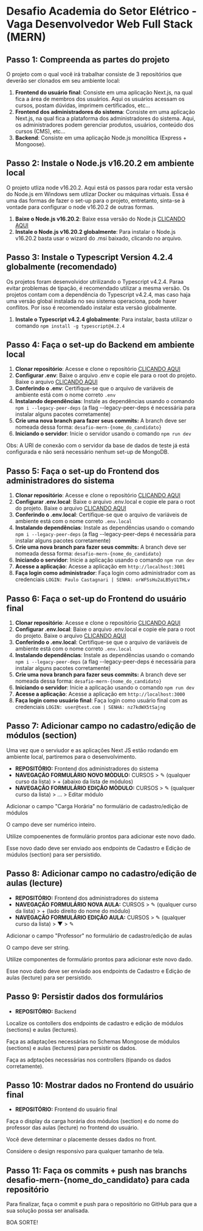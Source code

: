 # Desafio Academia do Setor Elétrico - Vaga Desenvolvedor Web Full Stack (MERN)

## Passo 1: Compreenda as partes do projeto

O projeto com o qual você irá trabalhar consiste de 3 repositórios que deverão ser clonados em seu ambiente local:

1. **Frontend do usuário final**: Consiste em uma aplicação Next.js, na qual fica a área de membros dos usuários. Aqui os usuários acessam os cursos, postam dúvidas, imprimem certificados, etc...
2. **Frontend dos administradores do sistema**: Consiste em uma aplicação Next.js, na qual fica a plataforma dos administradores do sistema. Aqui, os administradores podem gerenciar produtos, usuários, conteúdo dos cursos (CMS), etc...
3. **Backend**: Consiste em uma aplicação Node.js monolítica (Express + Mongoose).

## Passo 2: Instale o Node.js v16.20.2 em ambiente local

O projeto utliza node v16.20.2. Aqui está os passos para rodar esta versão do Node.js em Windows sem utlizar Docker ou máquinas virtuais. Essa é uma das formas de fazer o set-up para o projeto, entretanto, sinta-se à vontade para configurar o node v16.20.2 de outras formas.

1. **Baixe o Node.js v16.20.2**: Baixe essa versão do Node.js [CLICANDO AQUI](https://nodejs.org/dist/v16.20.2/node-v16.20.2-x64.msi)
2. **Instale o Node.js v16.20.2 globalmente**: Para instalar o Node.js v16.20.2 basta usar o wizard do .msi baixado, clicando no arquivo.

## Passo 3: Instale o Typescript Version 4.2.4 globalmente (recomendado)

Os projetos foram desenvolvidor utrilizando o Typescript v4.2.4. Paraa evitar problemas de tipação, é recomendado utilizar a mesma versão. Os projetos contam com a dependência do Typescript v4.2.4, mas caso haja uma versão global instalada no seu sistema operaciona, pode haver conflitos. Por isso é recomendado instalar esta versão globalmente.

1. **Instale o Typescript v4.2.4 globalmente**: Para instalar, basta utilizar o comando `npm install -g typescript@4.2.4`

## Passo 4: Faça o set-up do Backend em ambiente local

1. **Clonar repositório**: Acesse e clone o repositório [CLICANDO AQUI](https://github.com/azume-tecnologia/ase-backend)
2. **Configurar .env**: Baixe o arquivo .env e copie ele para o root do projeto. Baixe o arquivo [CLICANDO AQUI](https://drive.google.com/file/d/1EoQEaP_pmt1auA1CFSLW0pn7qI0I1EDu/view?usp=sharing)
3. **Conferindo o .env**: Certifique-se que o arquivo de variáveis de ambiente está com o nome correto `.env`
4. **Instalando dependências**: Instale as dependências usando o comando `npm i --legacy-peer-deps` (a flag --legacy-peer-deps é necessária para instalar alguns pacotes corretamente)
5. **Crie uma nova branch para fazer seus commits:** A branch deve ser nomeada dessa forma: `desafio-mern-{nome_do_candidato}`
6. **Iniciando o servidor**: Inicie o servidor usando o comando `npm run dev`

Obs: A URI de conexão com o servidor da base de dados de teste já está configurada e não será necessário nenhum set-up de MongoDB.

## Passo 5: Faça o set-up do Frontend dos administradores do sistema

1. **Clonar repositório**: Acesse e clone o repositório [CLICANDO AQUI](https://github.com/azume-tecnologia/ase-frontend-adm)
2. **Configurar .env.local**: Baixe o arquivo .env.local e copie ele para o root do projeto. Baixe o arquivo [CLICANDO AQUI](https://drive.google.com/file/d/1XRlMjvXeeuFaL4nGVupYzxvpWdpKaB_X/view?usp=sharing)
3. **Conferindo o .env.local**: Certifique-se que o arquivo de variáveis de ambiente está com o nome correto `.env.local`
4. **Instalando dependências**: Instale as dependências usando o comando `npm i --legacy-peer-deps` (a flag --legacy-peer-deps é necessária para instalar alguns pacotes corretamente)
5. **Crie uma nova branch para fazer seus commits:** A branch deve ser nomeada dessa forma: `desafio-mern-{nome_do_candidato}`
6. **Iniciando o servidor**: Inicie a aplicação usando o comando `npm run dev`
7. **Acesse a aplicação**: Acesse a aplicação em `http://localhost:3001`
8. **Faça login como administrador**: Faça login como administrador com as credenciais `LOGIN: Paulo Castagnari | SENHA: orWFSsHu2aLB5yU1THLv`

## Passo 6: Faça o set-up do Frontend do usuário final

1. **Clonar repositório**: Acesse e clone o repositório [CLICANDO AQUI](https://github.com/azume-tecnologia/ase-frontend-user)
2. **Configurar .env.local**: Baixe o arquivo .env.local e copie ele para o root do projeto. Baixe o arquivo [CLICANDO AQUI](https://drive.google.com/file/d/1w7bPauUnImKFF8W6GylRoqGsPqIZAglK/view?usp=sharing)
3. **Conferindo o .env.local**: Certifique-se que o arquivo de variáveis de ambiente está com o nome correto `.env.local`
4. **Instalando dependências**: Instale as dependências usando o comando `npm i --legacy-peer-deps` (a flag --legacy-peer-deps é necessária para instalar alguns pacotes corretamente)
5. **Crie uma nova branch para fazer seus commits:** A branch deve ser nomeada dessa forma: `desafio-mern-{nome_do_candidato}`
6. **Iniciando o servidor**: Inicie a aplicação usando o comando `npm run dev`
7. **Acesse a aplicação**: Acesse a aplicação em `http://localhost:3000`
8. **Faça login como usuário final**: Faça login como usuário final com as credenciais `LOGIN: user@test.com | SENHA: nz7kdWX5tSajng`

## Passo 7: Adicionar campo no cadastro/edição de módulos (section)

Uma vez que o serviudor e as aplicações Next JS estão rodando em ambiente local, partiremos para o desenvolvimento.

- **REPOSITÓRIO:** Frontend dos administradores do sistema
- **NAVEGAÇÃO FORMULÁRIO NOVO MÒDULO:** CURSOS > ✎ (qualquer curso da lista) > + (abaixo da lista de módulos)
- **NAVEGAÇÃO FORMULÁRIO EDIÇÂO MÒDULO:** CURSOS > ✎ (qualquer curso da lista) > ... > Editar módulo

Adicionar o campo "Carga Horária" no formulário de cadastro/edição de módulos

O campo deve ser numérico inteiro.

Utilize compoenentes de formulário prontos para adicionar este novo dado.

Esse novo dado deve ser enviado aos endpoints de Cadastro e Edição de múdulos (section) para ser persistido.

## Passo 8: Adicionar campo no cadastro/edição de aulas (lecture)

- **REPOSITÓRIO:** Frontend dos administradores do sistema
- **NAVEGAÇÃO FORMULÁRIO NOVA AULA:** CURSOS > ✎ (qualquer curso da lista) > + (lado direito do nome do módulo)
- **NAVEGAÇÃO FORMULÁRIO EDIÇÂO AULA:** CURSOS > ✎ (qualquer curso da lista) > ▼ > ✎

Adicionar o campo "Professor" no formulário de cadastro/edição de aulas

O campo deve ser string.

Utilize componentes de formulário prontos para adicionar este novo dado.

Esse novo dado deve ser enviado aos endpoints de Cadastro e Edição de aulas (lecture) para ser persistido.

## Passo 9: Persistir dados dos formulários

- **REPOSITÓRIO:** Backend

Localize os contollers dos endpoints de cadastro e edição de módulos (sections) e aulas (lectures).

Faça as adaptações necessárias no Schemas Mongoose de módulos (sections) e aulas (lectures) para persistir os dados.

Faça as adptações necessárias nos controllers (tipando os dados corretamente).

## Passo 10: Mostrar dados no Frontend do usuário final

- **REPOSITÓRIO:** Frontend do usuário final

Faça o display da carga horária dos módulos (section) e do nome do professor das aulas (lecture) no frontend do usuário.

Você deve determinar o placemente desses dados no front.

Considere o design responsivo para qualquer tamanho de tela.

## Passo 11: Faça os commits + push nas branchs desafio-mern-{nome_do_candidato} para cada repositório

Para finalizar, faça o commit e push para o repositório no GitHub para que a sua solução possa ser analisada.

BOA SORTE!
